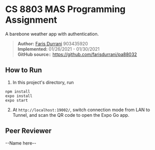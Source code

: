 # CS 8803 MAS Programming Assignment

A barebone weather app with authentication.

> **Author:** [Faris Durrani](https://github.com/farisdurrani/) 903435920 <br/>
> **Implemented:** 01/26/2021 - 01/30/2021 <br/>
> **GitHub source:**: https://github.com/farisdurrani/pa88032

## How to Run
1. In this project's directory, run
```
npm install
expo install
expo start
```
2. At `http://localhost:19002/`, switch connection mode from LAN to Tunnel, and scan the QR code to open the Expo Go app.

## Peer Reviewer
--Name here--